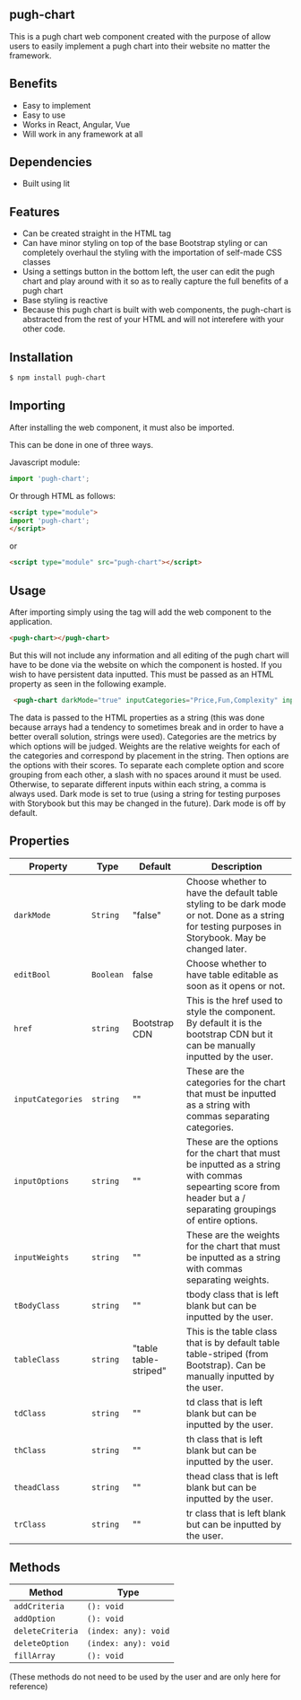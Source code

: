 ## pugh-chart

This is a pugh chart web component created with the purpose
of allow users to easily implement a pugh chart into their website
no matter the framework.

## Benefits
 - Easy to implement
 - Easy to use
 - Works in React, Angular, Vue
 - Will work in any framework at all

## Dependencies
 -  Built using lit

## Features
 - Can be created straight in the HTML tag
 - Can have minor styling on top of the base Bootstrap styling 
 or can completely overhaul the styling with the importation of
 self-made CSS classes
 - Using a settings button in the bottom left, the user can edit
 the pugh chart and play around with it so as to really capture
 the full benefits of a pugh chart
 - Base styling is reactive
 - Because this pugh chart is built with web components, the pugh-chart
 is abstracted from the rest of your HTML and will not interefere with your
 other code.

## Installation
<!-- prettier-ignore -->
```bash
$ npm install pugh-chart
```

## Importing
After installing the web component, it must also be imported.

This can be done in one of three ways.

Javascript module:
<!-- prettier-ignore -->
```js
import 'pugh-chart';
```

Or through HTML as follows:

<!-- prettier-ignore -->
```html
<script type="module">
import 'pugh-chart';
</script>
```
or
<!-- prettier-ignore -->
```html
<script type="module" src="pugh-chart"></script>
```

## Usage
After importing simply using the tag will add the web component to the application.
```html 
<pugh-chart></pugh-chart>
```

But this will not include any information and all editing of the pugh
chart will have to be done via the website on which the component is hosted.
If you wish to have persistent data inputted. This must be passed as an 
HTML property as seen in the following example.
```html
 <pugh-chart darkMode="true" inputCategories="Price,Fun,Complexity" inputWeights = "1,2,3" inputOptions="Car,1,1,1/Bike,2,2,2"></pugh-chart>
 ```

The data is passed to the HTML properties as a string (this was done because arrays
had a tendency to sometimes break and in order to have a better overall solution, strings
were used). Categories are the metrics by which options will be judged. Weights are the
relative weights for each of the categories and correspond by placement in the string. Then
options are the options with their scores. To separate each complete option and score grouping
from each other, a slash with no spaces around it must be used. Otherwise, to separate different 
inputs within each string, a comma is always used. Dark mode is set to true (using a string
for testing purposes with Storybook but this may be changed in the future). Dark mode is off 
by default. 

## Properties

| Property          | Type      | Default                                          | Description                                    |
|-------------------|-----------|--------------------------------------------------|--------------------------------------------------|
| `darkMode`        | `String`  | "false"                                          | Choose whether to have the default table styling to be dark mode or not. Done as a string for testing purposes in Storybook. May be changed later. |
| `editBool`        | `Boolean` | false                                            | Choose whether to have table editable as soon as it opens or not. |
| `href`            | `string`  | Bootstrap CDN | This is the href used to style the component. By default it is the bootstrap CDN but it can be manually inputted by the user. |
| `inputCategories` | `string`  | ""                                               | These are the categories for the chart that must be inputted as a string with commas separating categories. |
| `inputOptions`    | `string`  | ""                                               | These are the options for the chart that must be inputted as a string with commas sepearting score from header but a / separating groupings of entire options. |
| `inputWeights`    | `string`  | ""                                               | These are the weights for the chart that must be inputted as a string with commas separating weights. |
| `tBodyClass`      | `string`  | ""                                               | tbody class that is left blank but can be inputted by the user. |
| `tableClass`      | `string`  | "table table-striped"                            | This is the table class that is by default table table-striped (from Bootstrap). Can be manually inputted by the user. |
| `tdClass`         | `string`  | ""                                               | td class that is left blank but can be inputted by the user. |
| `thClass`         | `string`  | ""                                               | th class that is left blank but can be inputted by the user. |
| `theadClass`      | `string`  | ""                                               | thead class that is left blank but can be inputted by the user. |
| `trClass`         | `string`  | ""                                               | tr class that is left blank but can be inputted by the user. |

## Methods

| Method           | Type                 |
|------------------|----------------------|
| `addCriteria`    | `(): void`           |
| `addOption`      | `(): void`           |
| `deleteCriteria` | `(index: any): void` |
| `deleteOption`   | `(index: any): void` |
| `fillArray`      | `(): void`           |
(These methods do not need to be used by the user and are only here for reference)